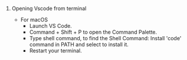 1. Opening Vscode from terminal 

    * For macOS 
        * Launch VS Code.
        * Command + Shift + P to open the Command Palette.
        * Type shell command, to find the Shell Command: Install 'code' command in PATH and select to install it.
        * Restart your terminal.